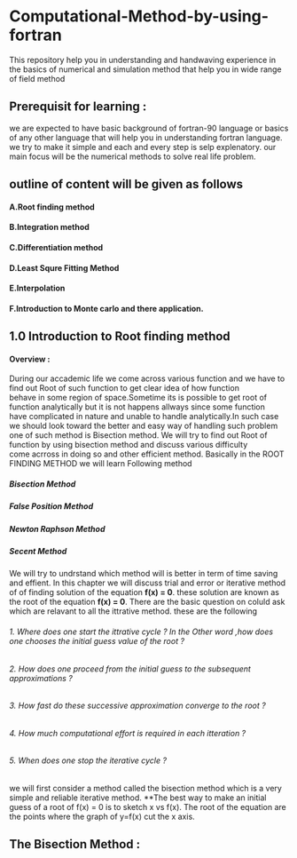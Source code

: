 # Computational-Method-by-using-fortran
This repository help you in understanding and handwaving experience in the basics of numerical and simulation method that help you in wide range of field method 
## Prerequisit for learning :
we are expected to have basic background of fortran-90 language or basics of any other language that will help you in understanding fortran language. we try to make it simple and each and every step is selp explenatory. our main focus will be the numerical methods to solve real life problem.
## outline of content will be given as follows 
#### A.Root finding method 
#### B.Integration method 
#### C.Differentiation method 
#### D.Least Squre Fitting Method
#### E.Interpolation
#### F.Introduction to Monte carlo and there application.

## 1.0 Introduction to Root finding method 
#### Overview : 
During our accademic life we come across various function and we have to find out Root of such function to get clear idea of how function      
behave in some region of space.Sometime its is possible to get root of function analytically but it is not happens allways since some function         
have complicated in nature and unable to handle analytically.In such case we should look toward the better and easy way of handling such problem        
one of such method is Bisection method. We will try to find out Root of function by using bisection method and discuss various difficulty              
come acrross in doing so and other efficient method.
Basically in the ROOT FINDING METHOD  we will learn Following method 
##### Bisection Method 
##### False Position Method 
##### Newton Raphson Method 
##### Secent Method 
We will try to undrstand which method will is better in term of time saving and effient.
In this chapter we will discuss trial and error or iterative method of of finding solution of the equation **f(x) = 0**. these solution are known as the root of the equation **f(x) = 0**.
There are the basic question on coluld ask which are relavant to all the ittrative method. these are the following 
###### 1. Where does one start the ittrative cycle ? In the Other word ,how does one chooses the initial guess value of the root ? 
###### 2. How does one proceed from the initial guess to the subsequent approximations ?
###### 3. How fast do these successive approximation converge to the root ? 
###### 4. How much computational effort is required in each itteration ?
###### 5. When does one stop the iterative cycle ?
we will first consider a method called the bisection method which is a very simple and reliable iterative method.
**The best way to make an initial guess of a root of f(x) = 0 is to sketch x vs f(x). The root of the equation are the points where the graph of y=f(x) cut the x axis.
## The Bisection Method :



